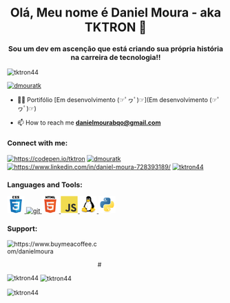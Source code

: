 <h1 align="center"> Olá, Meu nome é Daniel Moura - aka TKTRON 👋</h1>
<h3 align="center">Sou um dev em ascenção que está criando sua própria história na carreira de tecnologia!!</h3>

<p align="left"> <img src="https://komarev.com/ghpvc/?username=tktron44&label=Visitas&color=0e75b6&style=flat" alt="tktron44" /> </p>

<p align="left"> <a href="https://twitter.com/dmouratk" target="blank"><img src="https://img.shields.io/twitter/follow/dmouratk?logo=twitter&style=for-the-badge" alt="dmouratk" /></a> </p>

- 👨‍💻 Portifólio [Em desenvolvimento (☞ﾟヮﾟ)☞](Em desenvolvimento (☞ﾟヮﾟ)☞)

- 📫 How to reach me **danielmourabqo@gmail.com**

<h3 align="left">Connect with me:</h3>
<p align="left">
<a href="https://codepen.io/https://codepen.io/tktron" target="blank"><img align="center" src="https://raw.githubusercontent.com/rahuldkjain/github-profile-readme-generator/master/src/images/icons/Social/codepen.svg" alt="https://codepen.io/tktron" height="30" width="40" /></a>
<a href="https://twitter.com/dmouratk" target="blank"><img align="center" src="https://raw.githubusercontent.com/rahuldkjain/github-profile-readme-generator/master/src/images/icons/Social/twitter.svg" alt="dmouratk" height="30" width="40" /></a>
<a href="https://linkedin.com/in/https://www.linkedin.com/in/daniel-moura-728393189/" target="blank"><img align="center" src="https://raw.githubusercontent.com/rahuldkjain/github-profile-readme-generator/master/src/images/icons/Social/linked-in-alt.svg" alt="https://www.linkedin.com/in/daniel-moura-728393189/" height="30" width="40" /></a>
<a href="https://stackoverflow.com/users/tktron44" target="blank"><img align="center" src="https://raw.githubusercontent.com/rahuldkjain/github-profile-readme-generator/master/src/images/icons/Social/stack-overflow.svg" alt="tktron44" height="30" width="40" /></a>
</p>

<h3 align="left">Languages and Tools:</h3>
<p align="left"> <a href="https://www.w3schools.com/css/" target="_blank" rel="noreferrer"> <img src="https://raw.githubusercontent.com/devicons/devicon/master/icons/css3/css3-original-wordmark.svg" alt="css3" width="40" height="40"/> </a> <a href="https://git-scm.com/" target="_blank" rel="noreferrer"> <img src="https://www.vectorlogo.zone/logos/git-scm/git-scm-icon.svg" alt="git" width="40" height="40"/> </a> <a href="https://www.w3.org/html/" target="_blank" rel="noreferrer"> <img src="https://raw.githubusercontent.com/devicons/devicon/master/icons/html5/html5-original-wordmark.svg" alt="html5" width="40" height="40"/> </a> <a href="https://developer.mozilla.org/en-US/docs/Web/JavaScript" target="_blank" rel="noreferrer"> <img src="https://raw.githubusercontent.com/devicons/devicon/master/icons/javascript/javascript-original.svg" alt="javascript" width="40" height="40"/> </a> <a href="https://www.linux.org/" target="_blank" rel="noreferrer"> <img src="https://raw.githubusercontent.com/devicons/devicon/master/icons/linux/linux-original.svg" alt="linux" width="40" height="40"/> </a> <a href="https://www.python.org" target="_blank" rel="noreferrer"> <img src="https://raw.githubusercontent.com/devicons/devicon/master/icons/python/python-original.svg" alt="python" width="40" height="40"/> </a> </p>

<h3 align="left">Support:</h3>
<p><a href="https://www.buymeacoffee.com/https://www.buymeacoffee.com/danielmoura"> <img align="left" src="https://cdn.buymeacoffee.com/buttons/v2/default-yellow.png" height="50" width="210" alt="https://www.buymeacoffee.com/danielmoura" /></a></p><br><br>

<p>#</p>

<p><img align="left" src="https://github-readme-stats.vercel.app/api/top-langs?username=tktron44&show_icons=true&theme=dracula&locale=en&layout=compact" alt="tktron44" /></p>

<p>&nbsp;<img align="center" src="https://github-readme-stats.vercel.app/api?username=tktron44&show_icons=true&theme=dracula&locale=en" alt="tktron44" /></p>

<p><img align="center" src="https://github-readme-streak-stats.herokuapp.com/?user=tktron44&theme=dark" alt="tktron44" /></p>
